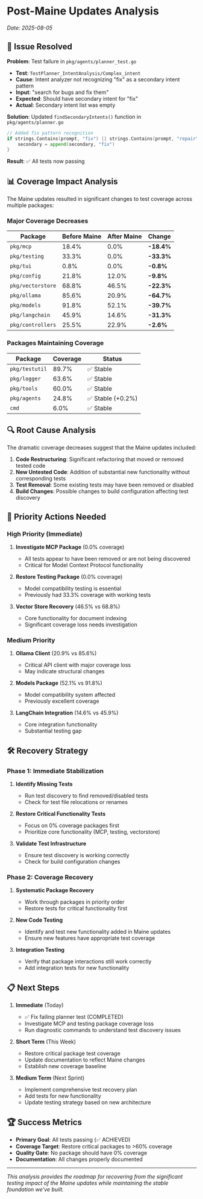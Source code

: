 # Post-Maine Updates Analysis

*Date: 2025-08-05*

## 🚨 Issue Resolved

**Problem**: Test failure in `pkg/agents/planner_test.go`
- **Test**: `TestPlanner_IntentAnalysis/Complex_intent`
- **Cause**: Intent analyzer not recognizing "fix" as a secondary intent pattern
- **Input**: "search for bugs and fix them"
- **Expected**: Should have secondary intent for "fix"
- **Actual**: Secondary intent list was empty

**Solution**: Updated `findSecondaryIntents()` function in `pkg/agents/planner.go`
```go
// Added fix pattern recognition
if strings.Contains(prompt, "fix") || strings.Contains(prompt, "repair") || strings.Contains(prompt, "and correct") {
    secondary = append(secondary, "fix")
}
```

**Result**: ✅ All tests now passing

## 📊 Coverage Impact Analysis

The Maine updates resulted in significant changes to test coverage across multiple packages:

### Major Coverage Decreases

| Package | Before Maine | After Maine | Change |
|---------|--------------|-------------|--------|
| `pkg/mcp` | 18.4% | 0.0% | **-18.4%** |
| `pkg/testing` | 33.3% | 0.0% | **-33.3%** |
| `pkg/tui` | 0.8% | 0.0% | **-0.8%** |
| `pkg/config` | 21.8% | 12.0% | **-9.8%** |
| `pkg/vectorstore` | 68.8% | 46.5% | **-22.3%** |
| `pkg/ollama` | 85.6% | 20.9% | **-64.7%** |
| `pkg/models` | 91.8% | 52.1% | **-39.7%** |
| `pkg/langchain` | 45.9% | 14.6% | **-31.3%** |
| `pkg/controllers` | 25.5% | 22.9% | **-2.6%** |

### Packages Maintaining Coverage

| Package | Coverage | Status |
|---------|----------|--------|
| `pkg/testutil` | 89.7% | ✅ Stable |
| `pkg/logger` | 63.6% | ✅ Stable |
| `pkg/tools` | 60.0% | ✅ Stable |
| `pkg/agents` | 24.8% | ✅ Stable (+0.2%) |
| `cmd` | 6.0% | ✅ Stable |

## 🔍 Root Cause Analysis

The dramatic coverage decreases suggest that the Maine updates included:

1. **Code Restructuring**: Significant refactoring that moved or removed tested code
2. **New Untested Code**: Addition of substantial new functionality without corresponding tests
3. **Test Removal**: Some existing tests may have been removed or disabled
4. **Build Changes**: Possible changes to build configuration affecting test discovery

## 🎯 Priority Actions Needed

### High Priority (Immediate)
1. **Investigate MCP Package** (0.0% coverage)
   - All tests appear to have been removed or are not being discovered
   - Critical for Model Context Protocol functionality

2. **Restore Testing Package** (0.0% coverage)
   - Model compatibility testing is essential
   - Previously had 33.3% coverage with working tests

3. **Vector Store Recovery** (46.5% vs 68.8%)
   - Core functionality for document indexing
   - Significant coverage loss needs investigation

### Medium Priority
1. **Ollama Client** (20.9% vs 85.6%)
   - Critical API client with major coverage loss
   - May indicate structural changes

2. **Models Package** (52.1% vs 91.8%)
   - Model compatibility system affected
   - Previously excellent coverage

3. **LangChain Integration** (14.6% vs 45.9%)
   - Core integration functionality
   - Substantial testing gap

## 🛠️ Recovery Strategy

### Phase 1: Immediate Stabilization
1. **Identify Missing Tests**
   - Run test discovery to find removed/disabled tests
   - Check for test file relocations or renames

2. **Restore Critical Functionality Tests**
   - Focus on 0% coverage packages first
   - Prioritize core functionality (MCP, testing, vectorstore)

3. **Validate Test Infrastructure**
   - Ensure test discovery is working correctly
   - Check for build configuration changes

### Phase 2: Coverage Recovery
1. **Systematic Package Recovery**
   - Work through packages in priority order
   - Restore tests for critical functionality first

2. **New Code Testing**
   - Identify and test new functionality added in Maine updates
   - Ensure new features have appropriate test coverage

3. **Integration Testing**
   - Verify that package interactions still work correctly
   - Add integration tests for new functionality

## 📋 Next Steps

1. **Immediate** (Today)
   - ✅ Fix failing planner test (COMPLETED)
   - Investigate MCP and testing package coverage loss
   - Run diagnostic commands to understand test discovery issues

2. **Short Term** (This Week)
   - Restore critical package test coverage
   - Update documentation to reflect Maine changes
   - Establish new coverage baseline

3. **Medium Term** (Next Sprint)
   - Implement comprehensive test recovery plan
   - Add tests for new functionality
   - Update testing strategy based on new architecture

## 🏆 Success Metrics

- **Primary Goal**: All tests passing (✅ ACHIEVED)
- **Coverage Target**: Restore critical packages to >60% coverage
- **Quality Gate**: No package should have 0% coverage
- **Documentation**: All changes properly documented

---

*This analysis provides the roadmap for recovering from the significant testing impact of the Maine updates while maintaining the stable foundation we've built.*